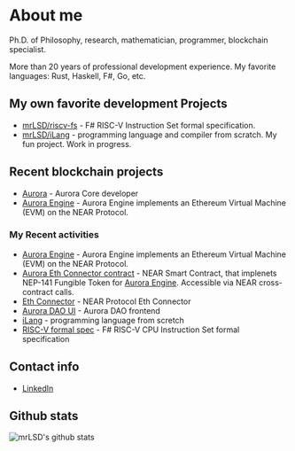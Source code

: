 # About me
Ph.D. of Philosophy, research, mathematician, programmer, blockchain specialist.

More than 20 years of professional development experience.
My favorite languages: Rust, Haskell, F#, Go, etc.

## My own favorite development Projects
* [mrLSD/riscv-fs](https://github.com/mrLSD/riscv-fs) - F# RISC-V Instruction Set formal specification.
* [mrLSD/iLang](https://github.com/mrLSD/iLang) - programming language and compiler from scratch.
  My fun project.  Work in progress.


## Recent blockchain projects
* [Aurora](https://github.com/aurora-is-near/) - Aurora Core developer
* [Aurora Engine](https://github.com/aurora-is-near/aurora-engine) -  Aurora Engine implements an Ethereum Virtual Machine (EVM) on the NEAR Protocol.

### My Recent activities
* [Aurora Engine](https://github.com/aurora-is-near/aurora-engine) -  Aurora Engine implements an Ethereum Virtual Machine (EVM) on the NEAR Protocol.
* [Aurora Eth Connector contract](https://github.com/aurora-is-near/aurora-eth-connector) - NEAR Smart Contract, that implenets NEP-141 Fungible Token for [Aurora Engine](https://github.com/aurora-is-near/aurora-engine). Accessible via NEAR cross-contract calls.
* [Eth Connector](https://github.com/aurora-is-near/eth-connector) - NEAR Protocol Eth Connector
* [Aurora DAO UI](https://github.com/aurora-is-near/aurora-dao-ui) - Aurora DAO frontend
* [iLang](https://github.com/mrLSD/iLang) - programming language from scretch
* [RISC-V formal spec](https://github.com/mrLSD/riscv-fs) -  F# RISC-V CPU Instruction Set formal specification

## Contact info
* [LinkedIn](https://www.linkedin.com/in/evgeny-ukhanov/)

## Github stats
![mrLSD's github stats](https://github-readme-stats.vercel.app/api?username=mrlsd&count_private=true&include_all_commits=false&hide_title=false&show_icons=true&theme=ocean_dark)
